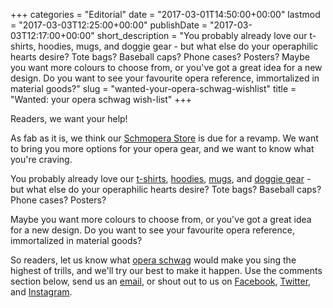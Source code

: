 +++
categories = "Editorial"
date = "2017-03-01T14:50:00+00:00"
lastmod = "2017-03-03T12:25:00+00:00"
publishDate = "2017-03-03T12:17:00+00:00"
short_description = "You probably already love our t-shirts, hoodies, mugs, and doggie gear - but what else do your operaphilic hearts desire? Tote bags? Baseball caps? Phone cases? Posters? Maybe you want more colours to choose from, or you've got a great idea for a new design. Do you want to see your favourite opera reference, immortalized in material goods?"
slug = "wanted-your-opera-schwag-wishlist"
title = "Wanted: your opera schwag wish-list"
+++

Readers, we want your help!

As fab as it is, we think our [Schmopera Store](https://store.schmopera.com/) is due for a revamp. We want to bring you more options for your opera gear, and we want to know what you're craving. 

You probably already love our [t-shirts](https://store.schmopera.com/collections/womens-t-shirts), [hoodies](https://store.schmopera.com/collections/hoodies), [mugs](https://store.schmopera.com/products/the-schmug), and [doggie gear](https://store.schmopera.com/products/doggie-skin) - but what else do your operaphilic hearts desire? Tote bags? Baseball caps? Phone cases? Posters?

Maybe you want more colours to choose from, or you've got a great idea for a new design. Do you want to see your favourite opera reference, immortalized in material goods?

So readers, let us know what [opera schwag](https://store.schmopera.com/) would make you sing the highest of trills, and we'll try our best to make it happen. Use the comments section below, send us an [email](mailto:hello@schmopera.com), or shout out to us on [Facebook](https://www.facebook.com/schmopera), [Twitter](https://twitter.com/schmopera), and [Instagram](https://www.instagram.com/schmopera/).
